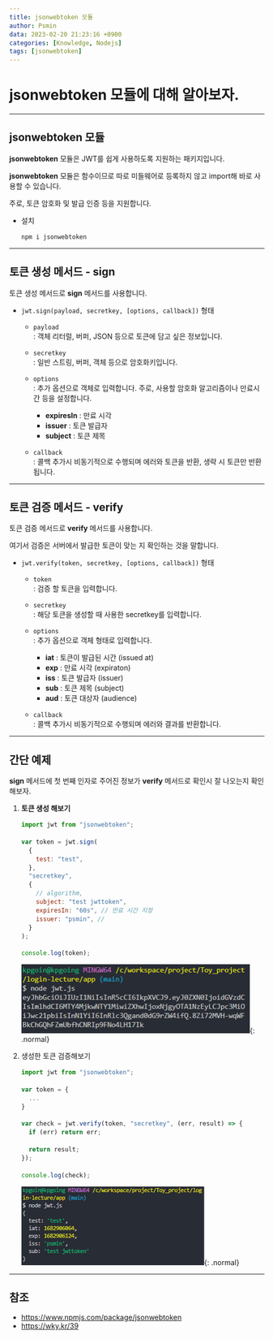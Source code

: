 ```yaml
---
title: jsonwebtoken 모듈
author: Psmin
data: 2023-02-20 21:23:16 +0900
categories: [Knowledge, Nodejs]
tags: [jsonwebtoken]
---
```


# jsonwebtoken 모듈에 대해 알아보자.

---

## jsonwebtoken 모듈

**jsonwebtoken** 모듈은 JWT를 쉽게 사용하도록 지원하는 패키지입니다.

**jsonwebtoken** 모듈은 함수이므로 따로 미들웨어로 등록하지 않고 import해 바로 사용할 수 있습니다.

주로, 토큰 암호화 및 발급 인증 등을 지원합니다.

- 설치
  ```js
  npm i jsonwebtoken
  ```

---

## 토큰 생성 메서드 - sign

토큰 생성 메서드로 **sign** 메서드를 사용합니다.

- `jwt.sign(payload, secretkey, [options, callback])` 형태

  - `payload`  
    : 객체 리터럴, 버퍼, JSON 등으로 토큰에 담고 싶은 정보입니다.

  - `secretkey`  
    : 일반 스트링, 버퍼, 객체 등으로 암호화키입니다.

  - `options`  
    : 추가 옵션으로 객체로 입력합니다. 주로, 사용할 암호화 알고리즘이나 만료시간 등을 설정합니다.

    - **expiresIn** : 만료 시각
    - **issuer** : 토큰 발급자
    - **subject** : 토큰 제목

  - `callback`  
    : 콜백 추가시 비동기적으로 수행되며 에러와 토큰을 반환, 생략 시 토큰만 반환됩니다.

---

## 토큰 검증 메서드 - verify

토큰 검증 메서드로 **verify** 메서드를 사용합니다.

여기서 검증은 서버에서 발급한 토큰이 맞는 지 확인하는 것을 말합니다.

- `jwt.verify(token, secretkey, [options, callback])` 형태

  - `token`  
    : 검증 할 토큰을 입력합니다.

  - `secretkey`  
    : 해당 토큰을 생성할 때 사용한 secretkey를 입력합니다.

  - `options`  
    : 추가 옵션으로 객체 형태로 입력합니다.

    - **iat** : 토큰이 발급된 시간 (issued at)
    - **exp** : 만료 시각 (expiraton)
    - **iss** : 토큰 발급자 (issuer)
    - **sub** : 토큰 제목 (subject)
    - **aud** : 토큰 대상자 (audience)

  - `callback`  
    : 콜백 추가시 비동기적으로 수행되며 에러와 결과를 반환합니다.

---

## 간단 예제

**sign** 메서드에 첫 번째 인자로 주어진 정보가 **verify** 메서드로 확인시 잘 나오는지 확인해보자.

1. **토큰 생성 해보기**

   ```js
   import jwt from "jsonwebtoken";

   var token = jwt.sign(
     {
       test: "test",
     },
     "secretkey",
     {
       // algorithm,
       subject: "test jwttoken",
       expiresIn: "60s", // 만료 시간 지정
       issuer: "psmin", //
     }
   );

   console.log(token);
   ```

   ![jwt-ex-01](/assets/img/jwt-ex-01.png){: .normal}

2. 생성한 토큰 검증해보기

   ```js
   import jwt from "jsonwebtoken";

   var token = {
     ...
   }

   var check = jwt.verify(token, "secretkey", (err, result) => {
     if (err) return err;

     return result;
   });

   console.log(check);

   ```

   ![jwt-ex-02](/assets/img/jwt-ex-02.png){: .normal}

---

## 참조

- <https://www.npmjs.com/package/jsonwebtoken>
- <https://wky.kr/39>
